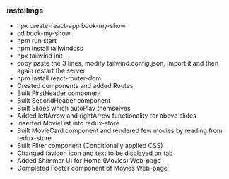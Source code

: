 ### installings

- npx create-react-app book-my-show
- cd book-my-show
- npm run start
- npm install tailwindcss
- npx tailwind init
- copy paste the 3 lines, modify tailwind.config.json, import it and then again restart the server
- npm install react-router-dom
- Created components and added Routes
- Built FirstHeader component
- Built SecondHeader component
- Built Slides which autoPlay themselves 
- Added leftArrow and rightArrow functionality for above slides
- Inserted MovieList into redux-store
- Built MovieCard component and rendered few movies by reading from redux-store
- Built Filter component (Conditionally applied CSS)
- Changed favicon icon and text to be displayed on tab
- Added Shimmer UI for Home (Movies) Web-page
- Completed Footer component of Movies Web-page